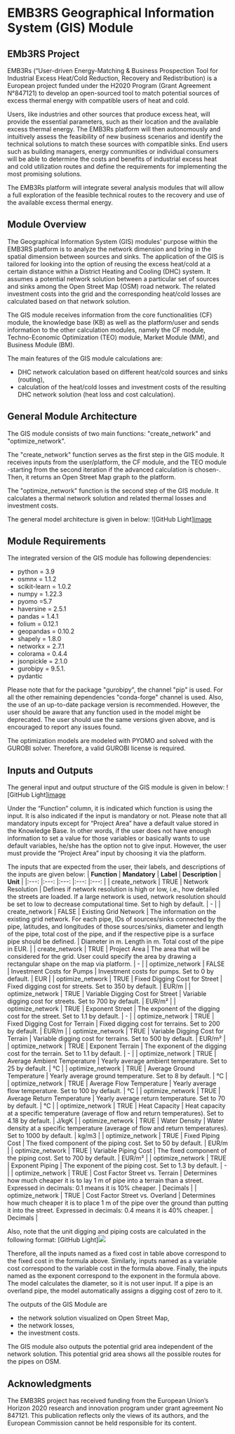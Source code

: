 # EMB3RS Geographical Information System (GIS) Module
## EMb3RS Project
EMB3Rs (“User-driven Energy-Matching & Business Prospection Tool for Industrial Excess Heat/Cold Reduction, Recovery and Redistribution) is a European project funded under the H2020 Program (Grant Agreement N°847121) to develop an open-sourced tool to match potential sources of excess thermal energy with compatible users of heat and cold.

Users, like industries and other sources that produce excess heat, will provide the essential parameters, such as their location and the available excess thermal energy. The EMB3Rs platform will then autonomously and intuitively assess the feasibility of new business scenarios and identify the technical solutions to match these sources with compatible sinks. End users such as building managers, energy communities or individual consumers will be able to determine the costs and benefits of industrial excess heat and cold utilization routes and define the requirements for implementing the most promising solutions.

The EMB3Rs platform will integrate several analysis modules that will allow a full exploration of the feasible technical routes to the recovery and use of the available excess thermal energy.

## Module Overview
The Geographical Information System (GIS) modules' purpose within the EMB3RS platform is to analyze the network dimension and bring in the spatial dimension between sources and sinks. The application of the GIS is tailored for looking into the option of reusing the excess heat/cold at a certain distance within a District Heating and Cooling (DHC) system. It assumes a potential network solution between a particular set of sources and sinks among the Open Street Map (OSM) road network. The related investment costs into the grid and the corresponding heat/cold losses are calculated based on that network solution.

The GIS module receives information from the core functionalities (CF) module, the knowledge base (KB) as well as the platform/user and sends information to the other calculation modules, namely the CF module, Techno-Economic Optimization (TEO) module, Market Module (MM), and Business Module (BM).

The main features of the GIS module calculations are:
- DHC network calculation based on different heat/cold sources and sinks (routing),
- calculation of the heat/cold losses and investment costs of the resulting DHC network solution (heat loss and cost calculation).

## General Module Architecture
The GIS module consists of two main functions: "create_network" and "optimize_network".

The "create_network" function serves as the first step in the GIS module. It receives inputs from the user/platform, the CF module, and the TEO module -starting from the second iteration if the advanced calculation is chosen-. Then, it returns an Open Street Map graph to the platform.

The "optimize_network" function is the second step of the GIS module. It calculates a thermal network solution and related thermal losses and investment costs.

The general model architecture is given in below:
![GitHub Light][image](https://user-images.githubusercontent.com/98012853/165799218-3486110b-2010-4b05-b859-74f4dacd6624.png#gh-light-mode-only)

## Module Requirements
The integrated version of the GIS module has following dependencies:
-	python = 3.9
-	osmnx = 1.1.2
-	scikit-learn = 1.0.2
-	numpy = 1.22.3
-	pyomo =5.7
-	haversine = 2.5.1
-	pandas = 1.4.1
-	folium = 0.12.1
-	geopandas = 0.10.2
-	shapely = 1.8.0
-	networkx = 2.7.1
-	colorama = 0.4.4
-	jsonpickle = 2.1.0
-	gurobipy = 9.5.1.
-	pydantic 

Please note that for the package "gurobipy", the channel "pip" is used. For all the other remaining dependencies "conda-forge" channel is used. Also, the use of an up-to-date package version is recommended. However, the user should be aware that any function used in the model might be deprecated. The user should use the same versions given above, and is encouraged to report any issues found.

The optimization models are modeled with PYOMO and solved with the GUROBI solver. Therefore, a valid GUROBI license is required.

## Inputs and Outputs
The general input and output structure of the GIS module is given in below:
![GitHub Light][image](https://user-images.githubusercontent.com/98012853/165799907-19c696ee-67e0-491d-a89e-9dfe957fc62c.png#gh-light-mode-only)

Under the “Function” column, it is indicated which function is using the input. It is also indicated if the input is mandatory or not. Please note that all mandatory inputs except for “Project Area” have a default value stored in the Knowledge Base. In other words, if the user does not have enough information to set a value for those variables or basically wants to use default variables, he/she has the option not to give input. However, the user must provide the “Project Area” input by choosing it via the platform.

The inputs that are expected from the user, their labels, and descriptions of the inputs are given below:
| **Function** 	| **Mandatory** 	| **Label** 	| **Description** 	| **Unit** 	|
|:---:	|:---:	|:---:	|:---:	|:---:	|
| create_network 	| TRUE 	| Network Resolution 	| Defines if   network resolution is high or low, i.e., how detailed the streets are loaded.   If a large network is used, network resolution should be set to low to   decrease computational time. Set to high by default. 	| - 	|
| create_network 	| FALSE 	| Existing Grid Network 	| The information   on the existing grid network. For each pipe, IDs of sources/sinks connected   by the pipe, latitudes, and longitudes of those sources/sinks, diameter and   length of the pipe, total cost of the pipe, and if the respective pipe is a   surface pipe should be defined. 	| Diameter in m.   Length in m.  Total cost of the pipe in   EUR. 	|
| create_network 	| TRUE 	| Project Area 	| The area that   will be considered for the grid. User could specify the area by drawing a   rectangular shape on the map via platform. 	| - 	|
| optimize_network 	| FALSE 	| Investment Costs for Pumps 	| Investment   costs for pumps. Set to 0 by default. 	| EUR 	|
| optimize_network 	| TRUE 	| Fixed Digging Cost for Street 	| Fixed digging   cost for streets. Set to 350 by default. 	| EUR/m 	|
| optimize_network 	| TRUE 	| Variable Digging Cost for Street 	| Variable   digging cost for streets. Set to 700 by default. 	| EUR/m² 	|
| optimize_network 	| TRUE 	| Exponent Street 	| The exponent of   the digging cost for the street. Set to 1.1 by default. 	| - 	|
| optimize_network 	| TRUE 	| Fixed Digging Cost for Terrain 	| Fixed digging   cost for terrains. Set to 200 by default. 	| EUR/m 	|
| optimize_network 	| TRUE 	| Variable Digging Cost for Terrain 	| Variable   digging cost for terrains. Set to 500 by default. 	| EUR/m² 	|
| optimize_network 	| TRUE 	| Exponent Terrain 	| The exponent of   the digging cost for the terrain. Set to 1.1 by default. 	| - 	|
| optimize_network 	| TRUE 	| Average Ambient Temperature 	| Yearly average   ambient temperature. Set to 25 by default. 	| °C 	|
| optimize_network 	| TRUE 	| Average Ground Temperature 	| Yearly average   ground temperature. Set to 8 by default. 	| °C 	|
| optimize_network 	| TRUE 	| Average Flow Temperature 	| Yearly average   flow temperature. Set to 100 by default. 	| °C 	|
| optimize_network 	| TRUE 	| Average Return Temperature 	| Yearly average   return temperature. Set to 70 by default. 	| °C 	|
| optimize_network 	| TRUE 	| Heat Capacity 	| Heat capacity   at a specific temperature (average of flow and return temperatures). Set to   4.18 by default. 	| J/kgK 	|
| optimize_network 	| TRUE 	| Water Density 	| Water density   at a specific temperature (average of flow and return temperatures). Set to   1000 by default. 	| kg/m3 	|
| optimize_network 	| TRUE 	| Fixed Piping Cost 	| The fixed   component of the piping cost. Set to 50 by default. 	| EUR/m 	|
| optimize_network 	| TRUE 	| Variable Piping Cost 	| The fixed   component of the piping cost. Set to 700 by default. 	| EUR/m² 	|
| optimize_network 	| TRUE 	| Exponent Piping 	| The exponent of   the piping cost. Set to 1.3 by default. 	| - 	|
| optimize_network 	| TRUE 	| Cost Factor Street vs. Terrain 	| Determines how   much cheaper it is to lay 1 m of pipe into a terrain than a street. Expressed   in decimals: 0.1 means it is 10% cheaper. 	| Decimals 	|
| optimize_network 	| TRUE 	| Cost Factor Street vs. Overland 	| Determines how   much cheaper it is to place 1 m of the pipe over the ground than putting it   into the street. Expressed in decimals: 0.4 means it is 40% cheaper. 	| Decimals 	|

Also, note that the unit digging and piping costs are calculated in the following format:
[GitHub Light]<img src="https://render.githubusercontent.com/render/math?math=Unit Digging/Piping\ Costs[EUR/m] = fixed cost + [(diameter)(variable cost)]^{exponent}#gh-light-mode-only">

Therefore, all the inputs named as a fixed cost in table above correspond to the fixed cost in the formula above. Similarly, inputs named as a variable cost correspond to the variable cost in the formula above. Finally, the inputs named as the exponent correspond to the exponent in the formula above. The model calculates the diameter, so it is not user input. If a pipe is an overland pipe, the model automatically assigns a digging cost of zero to it.

The outputs of the GIS Module are
-	the network solution visualized on Open Street Map,
-	the network losses,
-	the investment costs.

The GIS module also outputs the potential grid area independent of the network solution. This potential grid area shows all the possible routes for the pipes on OSM.

## Acknowledgments
The EMB3RS project has received funding from the European Union’s Horizon 2020 research and innovation program under grant agreement No 847121. This publication reflects only the views of its authors, and the European Commission cannot be held responsible for its content.
